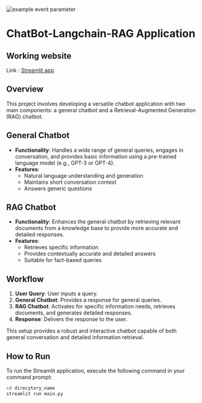 ![example event parameter](https://github.com/enugalamanideepreddy/ChatBot-Langchain-RAG/actions/workflows/workflow.yml/badge.svg?event=push)

# ChatBot-Langchain-RAG Application

## Working website 
Link : [Streamlit app](https://rag-chatbot-app.streamlit.app/)

## Overview
This project involves developing a versatile chatbot application with two main components: a general chatbot and a Retrieval-Augmented Generation (RAG) chatbot.

## General Chatbot
- **Functionality**: Handles a wide range of general queries, engages in conversation, and provides basic information using a pre-trained language model (e.g., GPT-3 or GPT-4).
- **Features**: 
  - Natural language understanding and generation
  - Maintains short conversation context
  - Answers generic questions

## RAG Chatbot
- **Functionality**: Enhances the general chatbot by retrieving relevant documents from a knowledge base to provide more accurate and detailed responses.
- **Features**: 
  - Retrieves specific information
  - Provides contextually accurate and detailed answers
  - Suitable for fact-based queries

## Workflow
1. **User Query**: User inputs a query.
2. **General Chatbot**: Provides a response for general queries.
3. **RAG Chatbot**: Activates for specific information needs, retrieves documents, and generates detailed responses.
4. **Response**: Delivers the response to the user.

This setup provides a robust and interactive chatbot capable of both general conversation and detailed information retrieval.

## How to Run
To run the Streamlit application, execute the following command in your command prompt:


```bash
cd direcytory_name
streamlit run main.py


